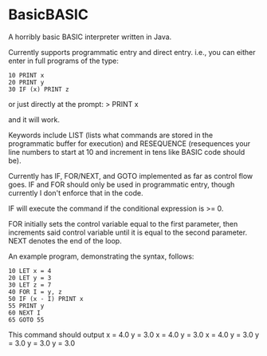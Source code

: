 BasicBASIC
==========

A horribly basic BASIC interpreter written in Java.

Currently supports programmatic entry and direct entry. i.e., you can either enter in
full programs of the type:

	10 PRINT x
	20 PRINT y
	30 IF (x) PRINT z

or just directly at the prompt:
	> PRINT x
 
 and it will work. 

 Keywords include LIST (lists what commands are stored in the programmatic buffer for
 execution) and RESEQUENCE (resequences your line numbers to start at 10 and increment
 in tens like BASIC code should be).

 Currently has IF, FOR/NEXT, and GOTO implemented as far as control flow goes. IF and FOR
 should only be used in programmatic entry, though currently I don't enforce that in 
 the code. 

 IF will execute the command if the conditional expression is >= 0.

 FOR initially sets the control variable equal to the first parameter, then increments
 said control variable until it is equal to the second parameter. NEXT denotes the end
 of the loop.

 An example program, demonstrating the syntax, follows:

 	10 LET x = 4
 	20 LET y = 3
 	30 LET z = 7
 	40 FOR I = y, z
 	50 IF (x - I) PRINT x
 	55 PRINT y
 	60 NEXT I
 	65 GOTO 55

 This command should output
 	x = 4.0
 	y = 3.0
 	x = 4.0
 	y = 3.0
 	x = 4.0
 	y = 3.0
 	y = 3.0
 	y = 3.0
 	y = 3.0

 


